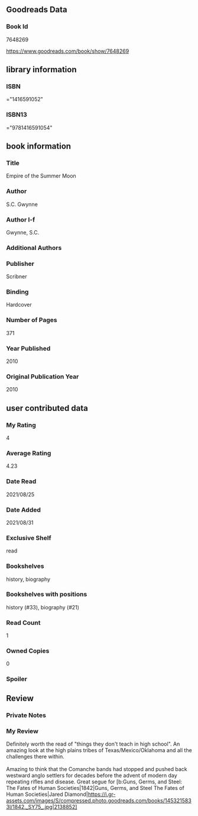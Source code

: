 <!-- This template shows how to bulk convert all columns of data into one markdown file -->
<!-- caveat: KeyError if there's a mismatch. Empty values output nothing -->

## Goodreads Data

### Book Id 

7648269

https://www.goodreads.com/book/show/7648269

## library information

### ISBN 
="1416591052"

### ISBN13 
="9781416591054"

## book information

### Title
Empire of the Summer Moon

### Author 
S.C. Gwynne

### Author l-f 
Gwynne, S.C.

### Additional Authors


### Publisher 
Scribner

### Binding
Hardcover

### Number of Pages
371

### Year Published
2010

### Original Publication Year 
2010

## user contributed data

### My Rating
4

### Average Rating
4.23

### Date Read
2021/08/25

### Date Added
2021/08/31

### Exclusive Shelf
read

### Bookshelves
history, biography

### Bookshelves with positions
history (#33), biography (#21)

### Read Count
1

### Owned Copies
0

### Spoiler 


## Review

### Private Notes


### My Review
Definitely worth the read of "things they don't teach in high school". An amazing look at the high plains tribes of Texas/Mexico/Oklahoma and all the challenges there within.<br/><br/>Amazing to think that the Comanche bands had stopped and pushed back westward anglo settlers for decades before the advent of modern day repeating rifles and disease. Great segue for [b:Guns, Germs, and Steel: The Fates of Human Societies|1842|Guns, Germs, and Steel  The Fates of Human Societies|Jared Diamond|https://i.gr-assets.com/images/S/compressed.photo.goodreads.com/books/1453215833l/1842._SY75_.jpg|2138852]